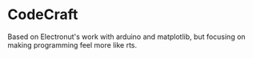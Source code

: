 CodeCraft
=========

Based on Electronut's work with arduino and matplotlib, but focusing on making programming feel more like rts.
